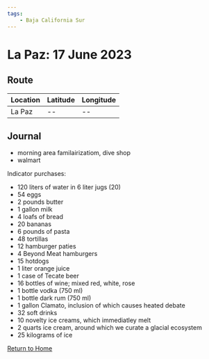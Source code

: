 ```yaml
---
tags:
    - Baja California Sur
---
```


# La Paz: 17 June 2023

## Route

| Location | Latitude | Longitude |
|--|--|--|
| La Paz |--|--|

## Journal

- morning area familairizatiom, dive shop
- walmart

Indicator purchases:

- 120 liters of water in 6 liter jugs (20)
- 54 eggs
- 2 pounds butter
- 1 gallon milk
- 4 loafs of bread
- 20 bananas
- 6 pounds of pasta
- 48 tortillas
- 12 hamburger paties
- 4 Beyond Meat hamburgers
- 15 hotdogs
- 1 liter orange juice
- 1 case of Tecate beer
- 16 bottles of wine; mixed red, white, rose
- 1 bottle vodka (750 ml)
- 1 bottle dark rum (750 ml)
- 1 gallon Clamato, inclusion of which causes heated debate
- 32 soft drinks
- 10 novelty ice creams, which immediatley melt
- 2 quarts ice cream, around which we curate a glacial ecosystem
- 25 kilograms of ice

<!--- Below is navigation to home --->
 [Return to Home](index.md)